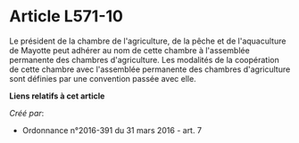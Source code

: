 # Article L571-10

Le président de la chambre de l'agriculture, de la pêche et de l'aquaculture de Mayotte peut adhérer au nom de cette chambre
à l'assemblée permanente des chambres d'agriculture. Les modalités de la coopération de cette chambre avec l'assemblée
permanente des chambres d'agriculture sont définies par une convention passée avec elle.

**Liens relatifs à cet article**

_Créé par_:

  - Ordonnance n°2016-391 du 31 mars 2016 - art. 7
